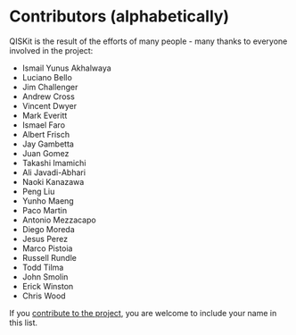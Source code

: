 Contributors (alphabetically)
=============================

QISKit is the result of the efforts of many people - many thanks to everyone
involved in the project:

* Ismail Yunus Akhalwaya
* Luciano Bello
* Jim Challenger
* Andrew Cross
* Vincent Dwyer
* Mark Everitt
* Ismael Faro
* Albert Frisch
* Jay Gambetta
* Juan Gomez
* Takashi Imamichi
* Ali Javadi-Abhari
* Naoki Kanazawa
* Peng Liu
* Yunho Maeng
* Paco Martin
* Antonio Mezzacapo
* Diego Moreda
* Jesus Perez
* Marco Pistoia
* Russell Rundle
* Todd Tilma
* John Smolin
* Erick Winston
* Chris Wood

If you [contribute to the project](.github/CONTRIBUTING.rst), you are welcome to include
your name in this list.
